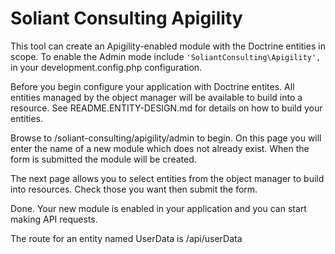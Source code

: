 Soliant Consulting Apigility
============================

This tool can create an Apigility-enabled module with the Doctrine entities in scope.
To enable the Admin mode include ```'SoliantConsulting\Apigility',``` in your 
development.config.php configuration.

Before you begin configure your application with Doctrine entites.  All entities 
managed by the object manager will be available to build into a resource.  See
README.ENTITY-DESIGN.md for details on how to build your entities.

Browse to /soliant-consulting/apigility/admin to begin.  On this page you will enter 
the name of a new module which does not already exist.  When the form is submitted
the module will be created.

The next page allows you to select entities from the object manager to build into 
resources.  Check those you want then submit the form.

Done.  Your new module is enabled in your application and you can start making API 
requests.  

The route for an entity named UserData is
/api/userData

